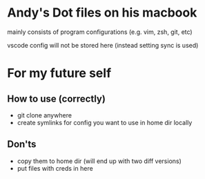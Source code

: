 # Andy's Dot files on his macbook

mainly consists of program configurations (e.g. vim, zsh, git, etc)

vscode config will not be stored here (instead setting sync is used)

# For my future self

## How to use (correctly)

- git clone anywhere
- create symlinks for config you want to use in home dir locally

## Don'ts

- copy them to home dir (will end up with two diff versions)
- put files with creds in here


